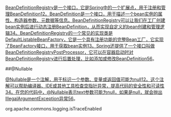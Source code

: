 [BeanDefinitionRegistry是一个接口，它是Spring中的一个扩展点，用于注册和管理BeanDefinition](https://www.cnblogs.com/loongk/p/12297193.html)[1](https://www.cnblogs.com/loongk/p/12297193.html)[2](https://juejin.cn/post/6926817252549328910)[。BeanDefinition是一个接口，用于描述一个bean实例的属性、构造器参数、元数据等信息。BeanDefinitionRegistry可以让我们在工厂创建bean实例后进行动态注册BeanDefinition，从而实现自定义的bean创建和管理逻辑](https://blog.csdn.net/zhangyingchengqi/article/details/109351428)[3](https://blog.csdn.net/zhangyingchengqi/article/details/109351428)[4](https://www.baeldung.com/spring-5-functional-beans)[。BeanDefinitionRegistry的一个常见的实现类是DefaultListableBeanFactory，它是一个具有注册功能的完整Bean工厂，它实现了BeanFactory接口，用于获取bean实例](https://www.cnblogs.com/loongk/p/12297193.html)[1](https://www.cnblogs.com/loongk/p/12297193.html)[3](https://blog.csdn.net/zhangyingchengqi/article/details/109351428)[。Spring还提供了一个接口叫做BeanDefinitionRegistryPostProcessor，它可以在容器启动时对BeanDefinitionRegistry进行后置处理，比如添加或修改BeanDefinition](https://blog.csdn.net/lzb348110175/article/details/114867864)[5](https://blog.csdn.net/lzb348110175/article/details/114867864)[6](https://juejin.cn/post/6844904122248855566)。

##@Nullable

[@Nullable是一个注解，用于标识一个参数、变量或返回值可能为null](https://www.cnblogs.com/zhilili/p/12202079.html)[1](https://www.cnblogs.com/zhilili/p/12202079.html)[2](https://blog.csdn.net/weixin_44560620/article/details/116787856)[。这个注解可以帮助编译器、IDE或其他工具检查空指针异常，提高代码的安全性和可读性](https://www.w3cschool.cn/intellij_idea_doc/intellij_idea_doc-e1mk2emq.html)[3](https://www.w3cschool.cn/intellij_idea_doc/intellij_idea_doc-e1mk2emq.html)[4](https://juejin.cn/post/6962008701326753822)[。在您的代码中，@Nullable表示text参数可能为null，如果是null，就会抛出IllegalArgumentException异常](https://blog.csdn.net/u010900754/article/details/91323427)[5](https://blog.csdn.net/u010900754/article/details/91323427)[6](https://blog.csdn.net/ashencode/article/details/81865462)。


org.apache.commons.logging.isTraceEnabled



